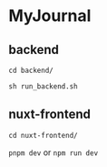 # MyJournal

## backend
```cd backend/```

```sh run_backend.sh```

## nuxt-frontend
```cd nuxt-frontend/```

```pnpm dev```
or
```npm run dev```